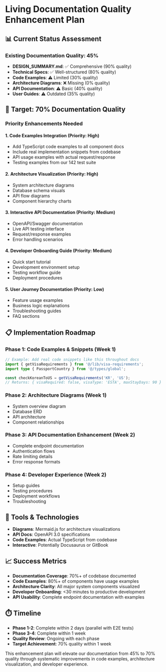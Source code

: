 # Living Documentation Quality Enhancement Plan

## 📊 Current Status Assessment

### Existing Documentation Quality: 45%

- **DESIGN_SUMMARY.md**: ✅ Comprehensive (90% quality)
- **Technical Specs**: ✅ Well-structured (80% quality)
- **Code Examples**: ⚠️ Limited (30% quality)
- **Architecture Diagrams**: ❌ Missing (0% quality)
- **API Documentation**: ⚠️ Basic (40% quality)
- **User Guides**: ⚠️ Outdated (35% quality)

## 🎯 Target: 70% Documentation Quality

### Priority Enhancements Needed

#### 1. **Code Examples Integration** (Priority: High)

- Add TypeScript code examples to all component docs
- Include real implementation snippets from codebase
- API usage examples with actual request/response
- Testing examples from our 142 test suite

#### 2. **Architecture Visualization** (Priority: High)

- System architecture diagrams
- Database schema visuals
- API flow diagrams
- Component hierarchy charts

#### 3. **Interactive API Documentation** (Priority: Medium)

- OpenAPI/Swagger documentation
- Live API testing interface
- Request/response examples
- Error handling scenarios

#### 4. **Developer Onboarding Guide** (Priority: Medium)

- Quick start tutorial
- Development environment setup
- Testing workflow guide
- Deployment procedures

#### 5. **User Journey Documentation** (Priority: Low)

- Feature usage examples
- Business logic explanations
- Troubleshooting guides
- FAQ sections

## 📋 Implementation Roadmap

### Phase 1: Code Examples & Snippets (Week 1)

```typescript
// Example: Add real code snippets like this throughout docs
import { getVisaRequirements } from '@/lib/visa-requirements';
import type { PassportCountry } from '@/types/global';

const checkKoreanToUS = getVisaRequirements('KR', 'US');
// Returns: { visaRequired: false, visaType: 'ESTA', maxStayDays: 90 }
```

### Phase 2: Architecture Diagrams (Week 1)

- System overview diagram
- Database ERD
- API architecture
- Component relationships

### Phase 3: API Documentation Enhancement (Week 2)

- Complete endpoint documentation
- Authentication flows
- Rate limiting details
- Error response formats

### Phase 4: Developer Experience (Week 2)

- Setup guides
- Testing procedures
- Deployment workflows
- Troubleshooting

## 🔧 Tools & Technologies

- **Diagrams**: Mermaid.js for architecture visualizations
- **API Docs**: OpenAPI 3.0 specifications
- **Code Examples**: Actual TypeScript from codebase
- **Interactive**: Potentially Docusaurus or GitBook

## 📈 Success Metrics

- **Documentation Coverage**: 70%+ of codebase documented
- **Code Examples**: 80%+ of components have usage examples
- **Architecture Clarity**: All major system components visualized
- **Developer Onboarding**: <30 minutes to productive development
- **API Usability**: Complete endpoint documentation with examples

## ⏱️ Timeline

- **Phase 1-2**: Complete within 2 days (parallel with E2E tests)
- **Phase 3-4**: Complete within 1 week
- **Quality Review**: Ongoing with each phase
- **Target Achievement**: 70% quality within 1 week

This enhancement plan will elevate our documentation from 45% to 70% quality through systematic improvements in code examples, architecture visualization, and developer experience.
